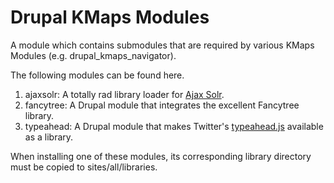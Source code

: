 Drupal KMaps Modules
====================

A module which contains submodules that are required by various KMaps Modules (e.g. drupal_kmaps_navigator).

The following modules can be found here.

1. ajaxsolr: A totally rad library loader for [Ajax Solr](https://github.com/evolvingweb/ajax-solr).
2. fancytree: A Drupal module that integrates the excellent Fancytree library.
3. typeahead: A Drupal module that makes Twitter's [typeahead.js](https://twitter.github.io/typeahead.js/)
available as a library.

When installing one of these modules, its corresponding library directory must be copied to sites/all/libraries.